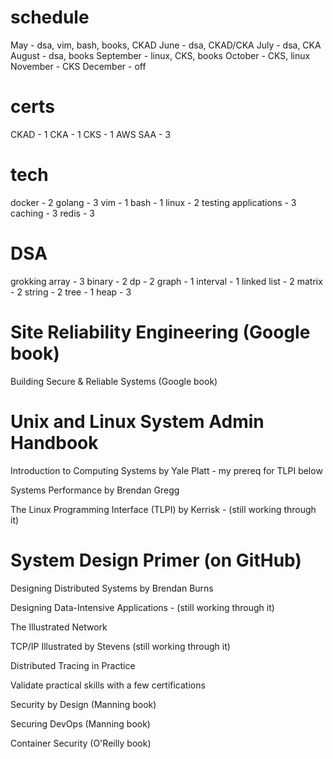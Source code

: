 # schedule
May - dsa, vim, bash, books, CKAD
June - dsa, CKAD/CKA
July - dsa, CKA
August - dsa, books
September - linux, CKS, books
October - CKS, linux
November - CKS
December - off


# certs
CKAD - 1
CKA - 1
CKS - 1
AWS SAA - 3

# tech
docker - 2
golang - 3
vim - 1
bash - 1
linux - 2
testing applications - 3
caching - 3
redis - 3

# DSA 
grokking
array - 3
binary - 2
dp - 2
graph - 1
interval - 1
linked list - 2
matrix - 2
string - 2
tree - 1
heap - 3

# Site Reliability Engineering (Google book)

Building Secure & Reliable Systems (Google book)

# Unix and Linux System Admin Handbook

Introduction to Computing Systems by Yale Platt - my prereq for TLPI below

Systems Performance by Brendan Gregg

The Linux Programming Interface (TLPI) by Kerrisk - (still working through it)

# System Design Primer (on GitHub)

Designing Distributed Systems by Brendan Burns

Designing Data-Intensive Applications - (still working through it)

The Illustrated Network

TCP/IP Illustrated by Stevens (still working through it)

Distributed Tracing in Practice

Validate practical skills with a few certifications

Security by Design (Manning book)

Securing DevOps (Manning book)

Container Security (O'Reilly book)
